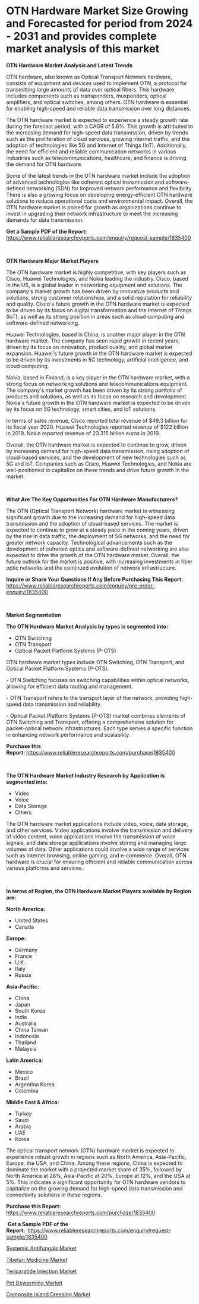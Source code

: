 <p><h1>OTN Hardware Market Size Growing and Forecasted for period from 2024 - 2031 and provides complete market analysis of this market</h1></p><p><strong>OTN Hardware Market Analysis and Latest Trends</strong></p>
<p><p>OTN hardware, also known as Optical Transport Network hardware, consists of equipment and devices used to implement OTN, a protocol for transmitting large amounts of data over optical fibers. This hardware includes components such as transponders, muxponders, optical amplifiers, and optical switches, among others. OTN hardware is essential for enabling high-speed and reliable data transmission over long distances.</p><p>The OTN hardware market is expected to experience a steady growth rate during the forecast period, with a CAGR of 5.6%. This growth is attributed to the increasing demand for high-speed data transmission, driven by trends such as the proliferation of cloud services, growing internet traffic, and the adoption of technologies like 5G and Internet of Things (IoT). Additionally, the need for efficient and reliable communication networks in various industries such as telecommunications, healthcare, and finance is driving the demand for OTN hardware.</p><p>Some of the latest trends in the OTN hardware market include the adoption of advanced technologies like coherent optical transmission and software-defined networking (SDN) for improved network performance and flexibility. There is also a growing focus on developing energy-efficient OTN hardware solutions to reduce operational costs and environmental impact. Overall, the OTN hardware market is poised for growth as organizations continue to invest in upgrading their network infrastructure to meet the increasing demands for data transmission.</p></p>
<p><strong>Get a Sample PDF of the Report:&nbsp;</strong> <a href="https://www.reliableresearchreports.com/enquiry/request-sample/1835400">https://www.reliableresearchreports.com/enquiry/request-sample/1835400</a></p>
<p>&nbsp;</p>
<p><strong>OTN Hardware Major Market Players</strong></p>
<p><p>The OTN hardware market is highly competitive, with key players such as Cisco, Huawei Technologies, and Nokia leading the industry. Cisco, based in the US, is a global leader in networking equipment and solutions. The company's market growth has been driven by innovative products and solutions, strong customer relationships, and a solid reputation for reliability and quality. Cisco's future growth in the OTN hardware market is expected to be driven by its focus on digital transformation and the Internet of Things (IoT), as well as its strong position in areas such as cloud computing and software-defined networking.</p><p>Huawei Technologies, based in China, is another major player in the OTN hardware market. The company has seen rapid growth in recent years, driven by its focus on innovation, product quality, and global market expansion. Huawei's future growth in the OTN hardware market is expected to be driven by its investments in 5G technology, artificial intelligence, and cloud computing.</p><p>Nokia, based in Finland, is a key player in the OTN hardware market, with a strong focus on networking solutions and telecommunications equipment. The company's market growth has been driven by its strong portfolio of products and solutions, as well as its focus on research and development. Nokia's future growth in the OTN hardware market is expected to be driven by its focus on 5G technology, smart cities, and IoT solutions.</p><p>In terms of sales revenue, Cisco reported total revenue of $49.3 billion for its fiscal year 2020. Huawei Technologies reported revenue of $122 billion in 2019. Nokia reported revenue of 23.315 billion euros in 2019.</p><p>Overall, the OTN hardware market is expected to continue to grow, driven by increasing demand for high-speed data transmission, rising adoption of cloud-based services, and the development of new technologies such as 5G and IoT. Companies such as Cisco, Huawei Technologies, and Nokia are well-positioned to capitalize on these trends and drive future growth in the market.</p></p>
<p>&nbsp;</p>
<p><strong>What Are The Key Opportunities For OTN Hardware Manufacturers?</strong></p>
<p><p>The OTN (Optical Transport Network) hardware market is witnessing significant growth due to the increasing demand for high-speed data transmission and the adoption of cloud-based services. The market is expected to continue to grow at a steady pace in the coming years, driven by the rise in data traffic, the deployment of 5G networks, and the need for greater network capacity. Technological advancements such as the development of coherent optics and software-defined networking are also expected to drive the growth of the OTN hardware market. Overall, the future outlook for the market is positive, with increasing investments in fiber optic networks and the continued evolution of network infrastructure.</p></p>
<p><strong>Inquire or Share Your Questions If Any Before Purchasing This Report:</strong> <a href="https://www.reliableresearchreports.com/enquiry/pre-order-enquiry/1835400">https://www.reliableresearchreports.com/enquiry/pre-order-enquiry/1835400</a></p>
<p>&nbsp;</p>
<p><strong>Market Segmentation</strong></p>
<p><strong>The OTN Hardware Market Analysis by types is segmented into:</strong></p>
<p><ul><li>OTN Switching</li><li>OTN Transport</li><li>Optical Packet Platform Systems (P-OTS)</li></ul></p>
<p><p>OTN hardware market types include OTN Switching, OTN Transport, and Optical Packet Platform Systems (P-OTS). </p><p>- OTN Switching focuses on switching capabilities within optical networks, allowing for efficient data routing and management. </p><p>- OTN Transport refers to the transport layer of the network, providing high-speed data transmission and reliability. </p><p>- Optical Packet Platform Systems (P-OTS) market combines elements of OTN Switching and Transport, offering a comprehensive solution for packet-optical network infrastructures. Each type serves a specific function in enhancing network performance and scalability.</p></p>
<p><strong>Purchase this Report:&nbsp;</strong><a href="https://www.reliableresearchreports.com/purchase/1835400">https://www.reliableresearchreports.com/purchase/1835400</a></p>
<p>&nbsp;</p>
<p><strong>The OTN Hardware Market Industry Research by Application is segmented into:</strong></p>
<p><ul><li>Video</li><li>Voice</li><li>Data Storage</li><li>Others</li></ul></p>
<p><p>The OTN hardware market applications include video, voice, data storage, and other services. Video applications involve the transmission and delivery of video content, voice applications involve the transmission of voice signals, and data storage applications involve storing and managing large volumes of data. Other applications could involve a wide range of services such as internet browsing, online gaming, and e-commerce. Overall, OTN hardware is crucial for ensuring efficient and reliable communication across various platforms and services.</p></p>
<p>&nbsp;</p>
<p><strong>In terms of Region, the OTN Hardware Market Players available by Region are:</strong></p>
<p>
    <p> <strong> North America: </strong>
        <ul>
            <li>United States</li>
            <li>Canada</li>
        </ul>
        </p> 
    <p> <strong> Europe: </strong>
        <ul>
            <li>Germany</li>
            <li>France</li>
            <li>U.K.</li>
            <li>Italy</li>
            <li>Russia</li>
        </ul>
        </p> 
    <p> <strong> Asia-Pacific: </strong>
        <ul>
            <li>China</li>
            <li>Japan</li>
            <li>South Korea</li>
            <li>India</li>
            <li>Australia</li>
            <li>China Taiwan</li>
            <li>Indonesia</li>
            <li>Thailand</li>
            <li>Malaysia</li>
        </ul>
        </p> 
    <p> <strong> Latin America: </strong>
        <ul>
            <li>Mexico</li>
            <li>Brazil</li>
            <li>Argentina Korea</li>
            <li>Colombia</li>
        </ul>
        </p> 
    <p> <strong> Middle East & Africa: </strong>
        <ul>
            <li>Turkey</li>
            <li>Saudi</li>
            <li>Arabia</li>
            <li>UAE</li>
            <li>Korea</li>
        </ul>
    </p>
    </p>
<p><p>The optical transport network (OTN) hardware market is expected to experience robust growth in regions such as North America, Asia-Pacific, Europe, the USA, and China. Among these regions, China is expected to dominate the market with a projected market share of 35%, followed by North America at 28%, Asia-Pacific at 20%, Europe at 12%, and the USA at 5%. This indicates a significant opportunity for OTN hardware vendors to capitalize on the growing demand for high-speed data transmission and connectivity solutions in these regions.</p></p>
<p><strong>Purchase this Report: </strong><a href="https://www.reliableresearchreports.com/purchase/1835400">https://www.reliableresearchreports.com/purchase/1835400</a></p>
<p>&nbsp;<strong>Get a Sample PDF of the Report:&nbsp;&nbsp;</strong><a href="https://www.reliableresearchreports.com/enquiry/request-sample/1835400">https://www.reliableresearchreports.com/enquiry/request-sample/1835400</a></p>
<p><strong></strong></p>
<p><p><a href="https://medium.com/@josereynolds2012/systemic-antifungals-market-size-cagr-trends-2024-2030-5be9e83c129f">Systemic Antifungals Market</a></p><p><a href="https://medium.com/@josereynolds2012/tibetan-medicine-market-competitive-analysis-market-trends-and-forecast-to-2031-85c3ef9a5660">Tibetan Medicine Market</a></p><p><a href="https://medium.com/@josereynolds2012/teriparatide-injection-nbsp-market-focuses-on-market-share-size-and-projected-forecast-till-2031-13799b9a9bff">Teriparatide Injection Market</a></p><p><a href="https://medium.com/@josereynolds2012/pet-deworming-market-analysis-and-sze-forecasted-for-period-from-2024-to-2031-1dc861969fbd">Pet Deworming Market</a></p><p><a href="https://medium.com/@josereynolds2012/composite-island-dressing-market-insight-market-trends-growth-forecasted-from-2024-to-2031-59b8c0610568">Composite Island Dressing Market</a></p></p>